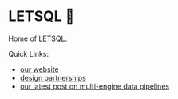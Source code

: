 # LETSQL 👋

Home of [LETSQL](https://www.letsql.com/).

Quick Links:

* [our website](https://www.letsql.com/)
* [design partnerships](https://letsql.com/partnerships)
* [our latest post on multi-engine data pipelines](https://www.letsql.com/posts/multi-engine-data-stack-ibis/)
